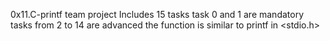 0x11.C-printf team project
Includes 15 tasks
task 0 and 1 are mandatory
tasks from 2 to 14 are advanced 
the function is similar to printf in <stdio.h>
